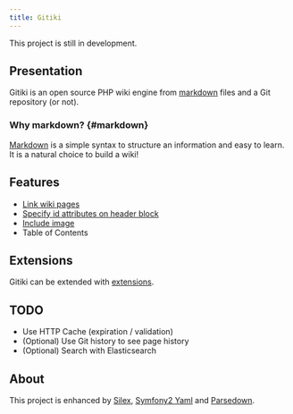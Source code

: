 ```yaml
---
title: Gitiki
---
```


This project is still in development.

## Presentation

Gitiki is an open source PHP wiki engine from [markdown](/index.md#markdown) files and a Git repository (or not).

### Why markdown? {#markdown}

[Markdown][] is a simple syntax to structure an information and easy to learn.
It is a natural choice to build a wiki!

## Features

* [Link wiki pages](/feature/index.md#link)
* [Specify id attributes on header block](/feature/index.md#header-id)
* [Include image](/feature/image.md)
* Table of Contents

## Extensions

Gitiki can be extended with [extensions](/extension/index.md).

## TODO

* Use HTTP Cache (expiration / validation)
* (Optional) Use Git history to see page history
* (Optional) Search with Elasticsearch

## About

This project is enhanced by [Silex][], [Symfony2 Yaml][yaml] and [Parsedown][].

[markdown]: http://daringfireball.net/projects/markdown/syntax
[silex]: http://silex.sensiolabs.org
[yaml]: http://symfony.com/doc/current/components/yaml/index.html
[parsedown]: http://parsedown.org
